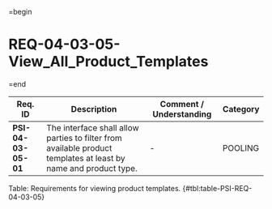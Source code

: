 =begin

# REQ-04-03-05-View_All_Product_Templates

=end

| Req. ID                        | Description                         | Comment / Understanding                  | Category                       |
| ------------------------------ | ----------------------------------- | ---------------------------------------- | ------------------------------ |
| __PSI-04-03-05-01__ | The interface shall allow parties to filter from available product templates at least by name and product type. | - | POOLING |

Table: Requirements for viewing product templates. {#tbl:table-PSI-REQ-04-03-05}
